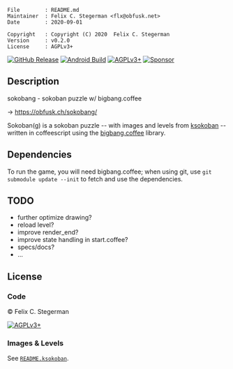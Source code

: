 <!-- {{{1 -->

    File        : README.md
    Maintainer  : Felix C. Stegerman <flx@obfusk.net>
    Date        : 2020-09-01

    Copyright   : Copyright (C) 2020  Felix C. Stegerman
    Version     : v0.2.0
    License     : AGPLv3+

<!-- }}}1 -->

[![GitHub Release](https://img.shields.io/github/release/obfusk/sokobang.svg?logo=github)](https://github.com/obfusk/sokobang/releases)
[![Android Build](https://github.com/obfusk/sokobang/workflows/Android/badge.svg)](https://github.com/obfusk/sokobang/actions?query=workflow%3AAndroid)
[![AGPLv3+](https://img.shields.io/badge/license-AGPLv3+-blue.svg)](https://www.gnu.org/licenses/agpl-3.0.html)
[![Sponsor](https://img.shields.io/badge/%E2%99%A5-support-violet.svg)](https://ko-fi.com/obfusk)

<!--
[![F-Droid Version](https://img.shields.io/f-droid/v/dev.obfusk.sokobang.svg)](https://f-droid.org/app/dev.obfusk.sokobang)
-->

## Description

sokobang - sokoban puzzle w/ bigbang.coffee

→ https://obfusk.ch/sokobang/

<!--
[<img src="badges/google-play.png" alt="Get it on Google Play" height="60">](https://play.google.com/store/apps/details?id=dev.obfusk.sokobang)
[<img src="badges/fdroid.png" alt="Get it on F-Droid" height="60">](https://f-droid.org/app/dev.obfusk.sokobang)
-->

Sokoban(g) is a sokoban puzzle -- with images and levels from
[ksokoban](https://projects.kde.org/projects/playground/games/ksokoban/repository)
-- written in coffeescript using the
[bigbang.coffee](https://github.com/obfusk/bigbang.coffee) library.

## Dependencies

To run the game, you will need bigbang.coffee; when using git, use
`git submodule update --init` to fetch and use the dependencies.

## TODO

* further optimize drawing?
* reload level?
* improve render_end?
* improve state handling in start.coffee?
* specs/docs?
* ...

## License

### Code

© Felix C. Stegerman

[![AGPLv3+](https://www.gnu.org/graphics/agplv3-155x51.png)](https://www.gnu.org/licenses/agpl-3.0.html)

### Images & Levels

See [`README.ksokoban`](README.ksokoban).

<!-- vim: set tw=70 sw=2 sts=2 et fdm=marker : -->
